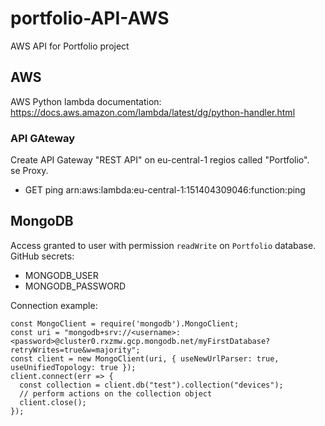 # portfolio-API-AWS
AWS API for Portfolio project

## AWS


AWS Python lambda documentation: https://docs.aws.amazon.com/lambda/latest/dg/python-handler.html


### API GAteway

Create API Gateway "REST API" on eu-central-1 regios called "Portfolio".  
se Proxy.  

- GET ping
arn:aws:lambda:eu-central-1:151404309046:function:ping



## MongoDB

Access granted to user with permission ``readWrite`` on ``Portfolio`` database.  
GitHub secrets:
- MONGODB_USER
- MONGODB_PASSWORD

Connection example:
```
const MongoClient = require('mongodb').MongoClient;
const uri = "mongodb+srv://<username>:<password>@cluster0.rxzmw.gcp.mongodb.net/myFirstDatabase?retryWrites=true&w=majority";
const client = new MongoClient(uri, { useNewUrlParser: true, useUnifiedTopology: true });
client.connect(err => {
  const collection = client.db("test").collection("devices");
  // perform actions on the collection object
  client.close();
});
```